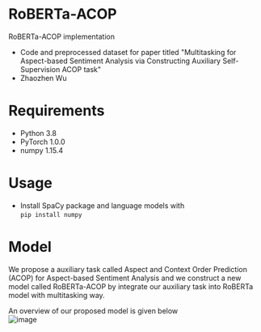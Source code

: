 # RoBERTa-ACOP
RoBERTa-ACOP implementation  
* Code and preprocessed dataset for paper titled "Multitasking for Aspect-based Sentiment Analysis via Constructing Auxiliary Self-Supervision ACOP task"  
* Zhaozhen Wu  
  
# Requirements  
* Python 3.8
* PyTorch 1.0.0
* numpy 1.15.4  
  
# Usage  
* Install SpaCy package and language models with   
```pip install numpy```  
  
# Model  
We propose a auxiliary task called Aspect and Context Order Prediction (ACOP) for Aspect-based Sentiment Analysis and we construct a new model called RoBERTa-ACOP by integrate our auxiliary task into RoBERTa model with multitasking way.  
  
An overview of our proposed model is given below  
![image](https://user-images.githubusercontent.com/52657545/195820065-45379337-2376-4e79-b561-302605b602de.png)
